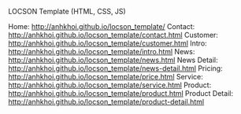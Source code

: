 LOCSON Template (HTML, CSS, JS)

Home: http://anhkhoi.github.io/locson_template/
Contact: http://anhkhoi.github.io/locson_template/contact.html
Customer: http://anhkhoi.github.io/locson_template/customer.html
Intro: http://anhkhoi.github.io/locson_template/intro.html
News: http://anhkhoi.github.io/locson_template/news.html
News Detail: http://anhkhoi.github.io/locson_template/news-detail.html
Pricing: http://anhkhoi.github.io/locson_template/price.html
Service: http://anhkhoi.github.io/locson_template/service.html
Product: http://anhkhoi.github.io/locson_template/product.html
Product Detail: http://anhkhoi.github.io/locson_template/product-detail.html

